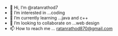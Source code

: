 - 👋 Hi, I’m @ratanrathod7
- 👀 I’m interested in ...coding
- 🌱 I’m currently learning ...java and c++
- 💞️ I’m looking to collaborate on ...web design 
- 📫 How to reach me ... ratanrathod870@gmail.com

<!---
ratanrathod7/ratanrathod7 is a ✨ special ✨ repository because its `README.md` (this file) appears on your GitHub profile.
You can click the Preview link to take a look at your changes.
--->
